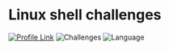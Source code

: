 # Linux shell challenges
[![Profile Link](https://img.shields.io/badge/hackerRank-profile_link-brightgreen.svg)](https://www.hackerrank.com/weozUA)
![Challenges](https://img.shields.io/badge/Challenges-38_solved-orange.svg)
![Language](https://img.shields.io/badge/Language-Bash-7873ae.svg)